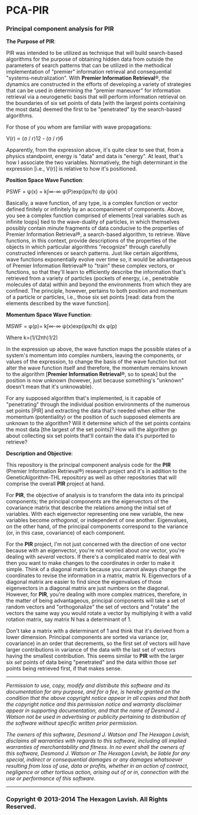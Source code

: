 PCA-PIR
=======

<h3>Principal component analysis for PIR</h3>


<strong>The Purpose of PIR</strong>:

PIR was intended to be utilized as technique that will build search-based algorithms for the purpose of obtaining hidden data from outside the parameters of search patterns that can be utilized in the methodical implementation of "premier" information retrieval and consequential "systems-neutralization". With <strong>Premier Information Retrieval</strong>®, the dynamics are constructed in the efforts of developing a variety of strategies that can be used in determining the "premier maneuver" for information retrieval via a neurogenetic basis that will perform information retrieval on the boundaries of six set points of data [with the largest points containing the most data] deemed the first to be "penetrated" by the search-based algorithms.

For those of you whom are familiar with wave propagations:

V(r) ∝ (σ / r)12 - (σ / r)6

Apparently, from the expression above, it's quite clear to see that, from a physics standpoint, energy is "data" and data is "energy". At least, that's how I associate the two variables. Normatively, the high determinant in the expression [i.e., V(r)] is relative to how it's positioned.

<strong>Position Space Wave Function</strong>:

PSWF = ψ(x) = k∫∞-∞ φ(P)exp(ipx/h) dp ψ(x)

Basically, a wave function, of any type, is a complex function or vector defined finitely or infinitely by an accompaniment of components. Above, you see a complex function comprised of elements [real variables such as infinite loops] tied to the wave-duality of particles, in which themselves possibly contain minute fragments of data conducive to the properties of Premier Information Retrieval®, a search-based algorithm, to retrieve. Wave functions, in this context, provide descriptions of the properties of the objects in which particular algorithms "recognize" through carefully constructed inferences or search patterns. Just like certain algorithms, wave functions exponentially evolve over time so, it would be advantageous of Premier Information Retrieval® to "train" these complex vectors, or functions, so that they'll learn to efficiently describe the information that's retrieved from a variety of particles (pockets of energy, i.e., penetrable molecules of data) within and beyond the environments from which they are confined. The principle, however, pertains to both position and momentum of a particle or particles, i.e., those six set points [read: data from the elements described by the wave function].

<strong>Momentum Space Wave Function</strong>:

MSWF = φ(p)= k∫∞-∞ ψ(x)exp(ipx/h) dx φ(p)

Where k=(1/(2πh)1/2)

In the expression up above, the wave function maps the possible states of a system's momentum into complex numbers, leaving the components, or values of the expression, to change the basis of the wave function but not alter the wave function itself and therefore, the momentum remains known to the algorithm [<strong>Premier Information Retrieval</strong>®, so to speak] but the position is now unknown (however, just because something's "unknown" doesn't mean that it's unknowable).

For any supposed algorithm that's implemented, is it capable of "penetrating" through the individual position environments of the numerous set points [PIR] and extracting the data that's needed when either the momentum (potentiality) or the position of such supposed elements are unknown to the algorithm? Will it determine which of the set points contains the most data [the largest of the set points]? How will the algorithm go about collecting six set points that'll contain the data it's purported to retrieve?


<strong>Description and Objective</strong>:

This repository is the principal component analysis code for the <strong>PIR</strong> (Premier Information Retrieval®)
research project and it's in addition to the GeneticAlgorithm-THL repository as well as other repositories that
will comprise the overall <strong>PIR</strong> project at hand.

For <strong>PIR</strong>, the objective of analysis is to transform the data into its principal components; the 
principal components are the eigenvectors of the covariance matrix that describe the relations among the
initial set of variables. With each eigenvector representing one new variable, the new variables become <i>orthogonal</i>,
or independent of one another. Eigenvalues, on the other hand, of the principal components correspond to the variance
(or, in this case, covariance) of each component. 

For the <strong>PIR</strong> project, I'm not just concerned with the direction of one vector because with an
eigenvector, you're not worried about <i>one</i> vector, you're dealing with <i>several</i> vectors. If there's a
complicated matrix to deal with then you want to make changes to the coordinates in order to make it simple. Think
of a diagonal matrix because you cannot always change the coordinates to revise the information in a matrix,
matrix N. Eigenvectors of a diagonal matrix are easier to find since the eigenvalues of those eigenvectors in a
diagonal matrix are just numbers on the diagonal. However, for <strong>PIR</strong>, you're dealing with more complex
matrices, therefore, in the matter of being advantageous, principal components will take a set of random vectors and
"orthogonalize" the set of vectors and "rotate" the vectors the same way you would rotate a vector by multiplying it
with a valid rotation matrix, say matrix N has a determinant of 1.

Don't take a matrix with a determinant of 1 and think that it's derived from a lower dimension. Principal components are
sorted via variance (or, covariance) in an order that decrements, so the first set of vectors will have larger
contributions in variance of the data with the last set of vectors having the smallest contribution. This seems similar
to <strong>PIR</strong> with the larger six <i>set</i> points of data being "penetrated" and the data within 
those <i>set</i> points being retrieved first, if that makes sense.



****************************************************************

<i>Permission to use, copy, modify and distribute this software and
its documentation for any purpose, and for a fee, is hereby granted 
on the condition that the above copyright notice  appear in all copies 
and that both the copyright notice and this permission notice and warranty 
disclaimer appear in supporting documentation, and that the name of 
Desmond J. Watson not be used in advertising or publicity pertaining to 
distribution of the software without specific written prior permission.</i>

<i>The owners of this software, Desmond J. Watson and The Hexagon Lavish, 
disclaims all warranties with regards to this software, including all implied
warranties of merchantability and fitness. In no event shall the owners
of this software, Desmond J. Watson or The Hexagon Lavish, be liable for 
any special, indirect or consequential damages or any damages whatsoever 
resulting from loss of use, data or profits, whether in an action of contract, 
negligence or other tortious action, arising out of or in, connection with the 
use or performance of this software.</i>

******************************************************************


<h3>Copyright © 2013-2014 The Hexagon Lavish. All Rights Reserved.</h3>
